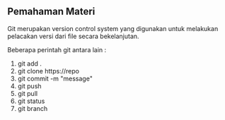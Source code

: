 ## Pemahaman Materi

Git merupakan version control system yang digunakan untuk melakukan pelacakan versi dari file secara bekelanjutan.

Beberapa perintah git antara lain :
1. git add .
2. git clone https://repo
3. git commit -m "message"
4. git push
5. git pull
6. git status
7. git branch
